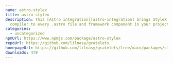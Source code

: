 ```yaml
---
name: astro-stylex
title: astro-stylex
description: This [Astro integration][astro-integration] brings StyleX's CSS
  compiler to every .astro file and framework component in your project.
categories:
  - uncategorized
npmUrl: https://www.npmjs.com/package/astro-stylex
repoUrl: https://github.com/lilnasy/gratelets
homepageUrl: https://github.com/lilnasy/gratelets/tree/main/packages/stylex
downloads: 479
---
```

